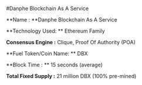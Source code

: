 #Danphe Blockchain As A Service

**Name : **Danphe Blockchain As A Service

**Technology Used: ** Ethereum Family

**Consensus Engine :** Clique, Proof Of Authority (POA)

**Fuel Token/Coin Name: ** DBX

**Block Time : ** 15 seconds (average)

**Total Fixed Supply :** 21 million DBX (100% pre-mined)

 



